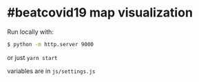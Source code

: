 # \#beatcovid19 map visualization

Run locally with:

```sh
$ python -m http.server 9000
```

or just `yarn start`

variables are in `js/settings.js`
